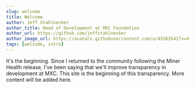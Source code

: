 ```yaml
---
slug: welcome
title: Welcome
author: Jeff Stahlnecker
author_title: Head of Development at MXC Foundation
author_url: https://github.com/jeffstahlnecker
author_image_url: https://avatars.githubusercontent.com/u/45363541?v=4
tags: [welcome, intro]
---
```


It's the beginning. Since I returned to the community following the Miner Health release, I've been saying that we'll improve transparency in development at MXC. This site is the beginning of this transparency. More content will be added here.
